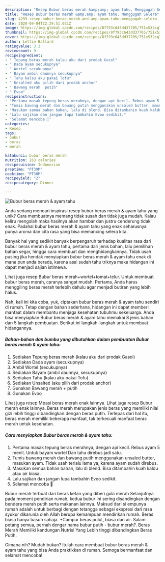 ```yaml
---
description: "Resep Bubur beras merah &amp;amp; ayam tahu, Menggugah Selera"
title: "Resep Bubur beras merah &amp;amp; ayam tahu, Menggugah Selera"
slug: 4293-resep-bubur-beras-merah-and-amp-ayam-tahu-menggugah-selera
date: 2020-09-04T22:39:51.031Z
image: https://img-global.cpcdn.com/recipes/8f793c643dd37705/751x532cq70/bubur-beras-merah-ayam-tahu-foto-resep-utama.jpg
thumbnail: https://img-global.cpcdn.com/recipes/8f793c643dd37705/751x532cq70/bubur-beras-merah-ayam-tahu-foto-resep-utama.jpg
cover: https://img-global.cpcdn.com/recipes/8f793c643dd37705/751x532cq70/bubur-beras-merah-ayam-tahu-foto-resep-utama.jpg
author: Lettie Ballard
ratingvalue: 3.3
reviewcount: 9
recipeingredient:
- " Tepung beras merah kalau aku dari prodak Gasol"
- " Dada ayam secukupnya"
- " Wortel secukupnya"
- " Bayam ambil daunnya secukupnya"
- " Tahu kalau aku pakai Tofu"
- " Unsalted aku pilih dari prodak anchor"
- " Bawang merah  putih"
- " Evoo"
recipeinstructions:
- "Pertama masak tepung beras merahnya, dengan api kecil. Rebus ayam 5 menit. Untuk bayam wortel Dan tahu direbus jadi satu."
- "Tumis bawang merah dan bawang putih menggunakan unsaled butter, masukan ayam. Tidak usah terlalu lama ya, karena ayam sudah direbus."
- "Masukan semua bahan bahan, lalu di blend. Bisa ditambahin kuah kaldu atau air biasa."
- "Lalu sajikan dan jangan lupa tambahin Evoo sedikit."
- "Selamat mencoba 🥰"
categories:
- Resep
tags:
- bubur
- beras
- merah

katakunci: bubur beras merah 
nutrition: 263 calories
recipecuisine: Indonesian
preptime: "PT39M"
cooktime: "PT30M"
recipeyield: "2"
recipecategory: Dinner

---
```



![Bubur beras merah &amp; ayam tahu](https://img-global.cpcdn.com/recipes/8f793c643dd37705/751x532cq70/bubur-beras-merah-ayam-tahu-foto-resep-utama.jpg)

Anda sedang mencari inspirasi resep bubur beras merah &amp; ayam tahu yang unik? Cara membuatnya memang tidak susah dan tidak juga mudah. Kalau keliru mengolah maka hasilnya akan hambar dan justru cenderung tidak enak. Padahal bubur beras merah &amp; ayam tahu yang enak seharusnya punya aroma dan cita rasa yang bisa memancing selera kita.

Banyak hal yang sedikit banyak berpengaruh terhadap kualitas rasa dari bubur beras merah &amp; ayam tahu, pertama dari jenis bahan, lalu pemilihan bahan segar, hingga cara membuat dan menghidangkannya. Tidak usah pusing jika hendak menyiapkan bubur beras merah &amp; ayam tahu enak di mana pun anda berada, karena asal sudah tahu triknya maka hidangan ini dapat menjadi sajian istimewa.

Lihat juga resep Bubur beras merah+wortel+tomat+telur. Untuk membuat bubur beras merah, caranya sangat mudah. Pertama, Anda harus menggiling beras merah terlebih dahulu agar menjadi butiran yang lebih halus.


Nah, kali ini kita coba, yuk, ciptakan bubur beras merah &amp; ayam tahu sendiri di rumah. Tetap dengan bahan sederhana, hidangan ini dapat memberi manfaat dalam membantu menjaga kesehatan tubuhmu sekeluarga. Anda bisa menyiapkan Bubur beras merah &amp; ayam tahu memakai 8 jenis bahan dan 5 langkah pembuatan. Berikut ini langkah-langkah untuk membuat hidangannya.

<!--inarticleads1-->

##### Bahan-bahan dan bumbu yang dibutuhkan dalam pembuatan Bubur beras merah &amp; ayam tahu:

1. Sediakan  Tepung beras merah (kalau aku dari prodak Gasol)
1. Sediakan  Dada ayam (secukupnya)
1. Ambil  Wortel (secukupnya)
1. Sediakan  Bayam (ambil daunnya, secukupnya)
1. Sediakan  Tahu (kalau aku pakai Tofu)
1. Sediakan  Unsalted (aku pilih dari prodak anchor)
1. Gunakan  Bawang merah + putih
1. Gunakan  Evoo


Lihat juga resep Mpasi beras merah enak lainnya. Lihat juga resep Bubur merah enak lainnya. Beras merah merupakan jenis beras yang memiliki nilai gizi lebih tinggi dibandingkan dengan beras putih. Terlepas dari hal itu, beras merah memiliki beberapa manfaat, tak terkecuali manfaat beras merah untuk kesehatan. 

<!--inarticleads2-->

##### Cara menyiapkan Bubur beras merah &amp; ayam tahu:

1. Pertama masak tepung beras merahnya, dengan api kecil. Rebus ayam 5 menit. Untuk bayam wortel Dan tahu direbus jadi satu.
1. Tumis bawang merah dan bawang putih menggunakan unsaled butter, masukan ayam. Tidak usah terlalu lama ya, karena ayam sudah direbus.
1. Masukan semua bahan bahan, lalu di blend. Bisa ditambahin kuah kaldu atau air biasa.
1. Lalu sajikan dan jangan lupa tambahin Evoo sedikit.
1. Selamat mencoba 🥰


Bubur merah terbuat dari beras ketan yang diberi gula merah Selanjutnya pada moment pendirian rumah, kedua bubur ini sering disandingkan dengan bendera merah putih serta makanan lainnya. Maksud dari si empunya rumah adalah untuk berbagi dengan tetangga sebagai ekspresi dari rasa syukur dikarunia oleh Allah berupa kemampuan mendirikan rumah. Beras biasa hanya basuh sahaja. *Campur beras pulut, biasa dan air. Salam petang semua, pernah dengar nama bubur putih - bubur merah?. Beras Merah Memiliki kandungan Nutrisi Yang Lebih tinggi dibandingkan Beras Putih. 

Gimana nih? Mudah bukan? Itulah cara membuat bubur beras merah &amp; ayam tahu yang bisa Anda praktikkan di rumah. Semoga bermanfaat dan selamat mencoba!
